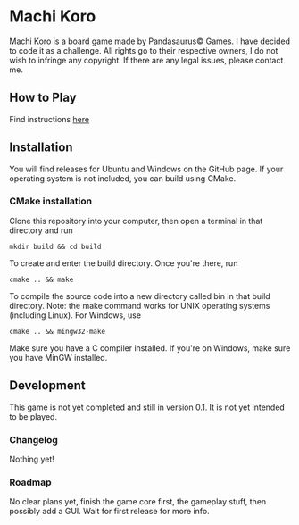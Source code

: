 # Machi Koro

 Machi Koro is a board game made by Pandasaurus© Games. I have decided to code it as a challenge. All rights go to their respective owners, I do not wish to infringe any copyright. If there are any legal issues, please contact me.

## How to Play

Find instructions [here](https://www.dropbox.com/s/ehpxe4aa6n0ee98/P_MK_Rulebook_7418%20%281%29.pdf?dl=0)

## Installation

You will find releases for Ubuntu and Windows on the GitHub page. If your operating system is not included, you can build using CMake.

### CMake installation

Clone this repository into your computer, then open a terminal in that directory and run
```
mkdir build && cd build
```
To create and enter the build directory. Once you're there, run
```
cmake .. && make
```
To compile the source code into a new directory called bin in that build directory. Note: the make command works for UNIX operating systems (including Linux). For Windows, use
```
cmake .. && mingw32-make
```

Make sure you have a C compiler installed. If you're on Windows, make sure you have MinGW installed.

## Development

This game is not yet completed and still in version 0.1. It is not yet intended to be played.

### Changelog

Nothing yet!

### Roadmap

No clear plans yet, finish the game core first, the gameplay stuff, then possibly add a GUI. Wait for first release for more info.